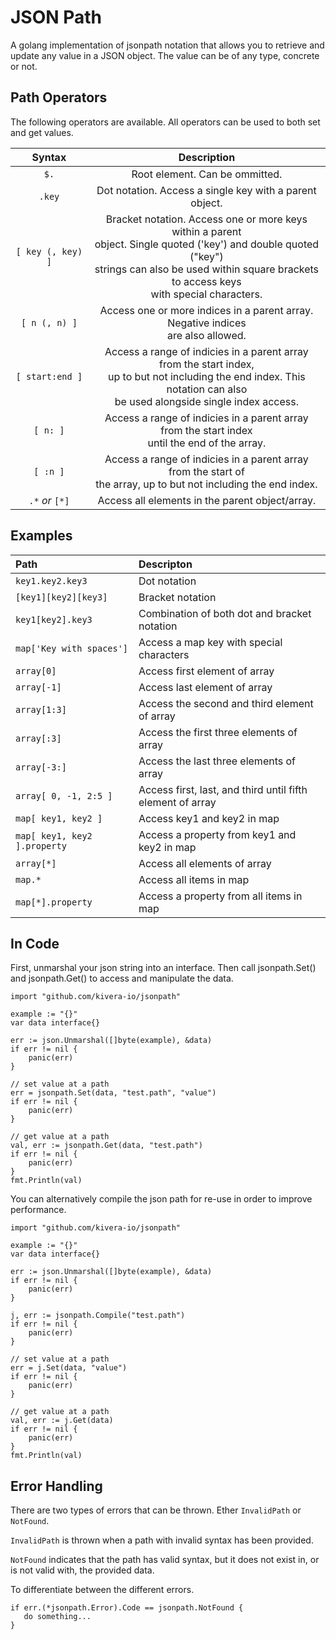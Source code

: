 # JSON Path

A golang implementation of jsonpath notation that allows you to retrieve and update any value in a JSON object. The value can be of any type, concrete or not.

## Path Operators
The following operators are available. All operators can be used to both set and get values.

| Syntax | Description |
| :------------: | :------------: |
| `$.` | Root element. Can be ommitted. |
| `.key` | Dot notation. Access a single key with a parent object. |
| `[ key (, key) ]` | Bracket notation. Access one or more keys within a parent</br>object.  Single quoted ('key') and double quoted ("key")</br>strings can also be used within square brackets to access keys</br>with special characters. |
| `[ n (, n) ]` | Access one or more indices in a parent array. Negative indices</br>are also allowed. |
| `[ start:end ]` | Access a range of indicies in a parent array from the start index,</br>up to but not including the end index. This notation can also</br>be used alongside single index access. |
| `[ n: ]` | Access a range of indicies in a parent array from the start index</br>until the end of the array. |
| `[ :n ]` | Access a range of indicies in a parent array from the start of</br>the array, up to but not including the end index. |
| `.*` *or* `[*]` | Access all elements in the parent object/array. |

## Examples

| Path  | Descripton  |
| :------------ | :------------ |
| `key1.key2.key3`  | Dot notation  |
| `[key1][key2][key3]`  | Bracket notation  |
| `key1[key2].key3`   | Combination of both dot and bracket notation |
| `map['Key with spaces']`   | Access a map key with special characters  |
| `array[0]`  | Access first element of array  |
| `array[-1]`  | Access last element of array  |
| `array[1:3]`  | Access the second and third element of array  |
| `array[:3]`  | Access the first three elements of array  |
| `array[-3:]`  | Access the last three elements of array  |
| `array[ 0, -1, 2:5 ]`  |  Access first, last, and third until fifth element of array   |
| `map[ key1, key2 ]`  | Access key1 and key2 in map  |
| `map[ key1, key2 ].property`   | Access a property from key1 and key2 in map |
| `array[*]`  | Access all elements of array  |
| `map.*`  | Access all items in map  |
| `map[*].property`  | Access a property from all items in map  |

## In Code

First, unmarshal your json string into an interface. Then call jsonpath.Set() and jsonpath.Get() to access and manipulate the data.

```
import "github.com/kivera-io/jsonpath"

example := "{}"
var data interface{}

err := json.Unmarshal([]byte(example), &data)
if err != nil {
    panic(err)
}

// set value at a path
err = jsonpath.Set(data, "test.path", "value")
if err != nil {
    panic(err)
}

// get value at a path
val, err := jsonpath.Get(data, "test.path")
if err != nil {
    panic(err)
}
fmt.Println(val)
```

You can alternatively compile the json path for re-use in order to improve performance.

```
import "github.com/kivera-io/jsonpath"

example := "{}"
var data interface{}

err := json.Unmarshal([]byte(example), &data)
if err != nil {
    panic(err)
}

j, err := jsonpath.Compile("test.path")
if err != nil {
    panic(err)
}

// set value at a path
err = j.Set(data, "value")
if err != nil {
    panic(err)
}

// get value at a path
val, err := j.Get(data)
if err != nil {
    panic(err)
}
fmt.Println(val)
```

## Error Handling

There are two types of errors that can be thrown. Ether  `InvalidPath` or `NotFound`.

`InvalidPath` is thrown when a path with invalid syntax has been provided.

`NotFound` indicates that the path has valid syntax, but it does not exist in, or is not valid with, the provided data.

To differentiate between the different errors.

```
if err.(*jsonpath.Error).Code == jsonpath.NotFound {
   do something...
}
```